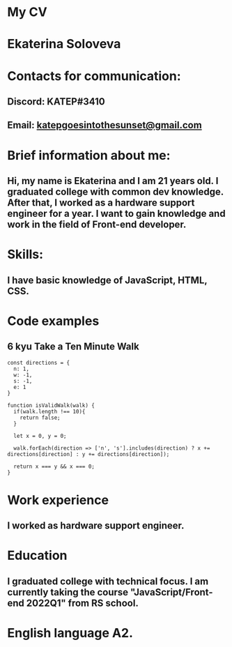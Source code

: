 # My CV
# Ekaterina Soloveva

# Contacts for communication: 
## Discord: KATEP#3410
## Email: katepgoesintothesunset@gmail.com

# Brief information about me:
## Hi, my name is Ekaterina and I am 21 years old. I graduated college with common dev knowledge. After that, I worked as a hardware support engineer for a year. I want to gain knowledge and work in the field of Front-end developer.

# Skills:
## I have basic knowledge of JavaScript, HTML, CSS.

# Code examples
## 6 kyu Take a Ten Minute Walk

```
const directions = {
  n: 1,
  w: -1,
  s: -1,
  e: 1
}

function isValidWalk(walk) {
  if(walk.length !== 10){
    return false;
  }
  
  let x = 0, y = 0;
  
  walk.forEach(direction => ['n', 's'].includes(direction) ? x += directions[direction] : y += directions[direction]);
  
  return x === y && x === 0;
}
```

# Work experience
## I worked as hardware support engineer.

# Education
## I graduated college with technical focus. I am currently taking the course "JavaScript/Front-end 2022Q1" from RS school.

# English language A2.